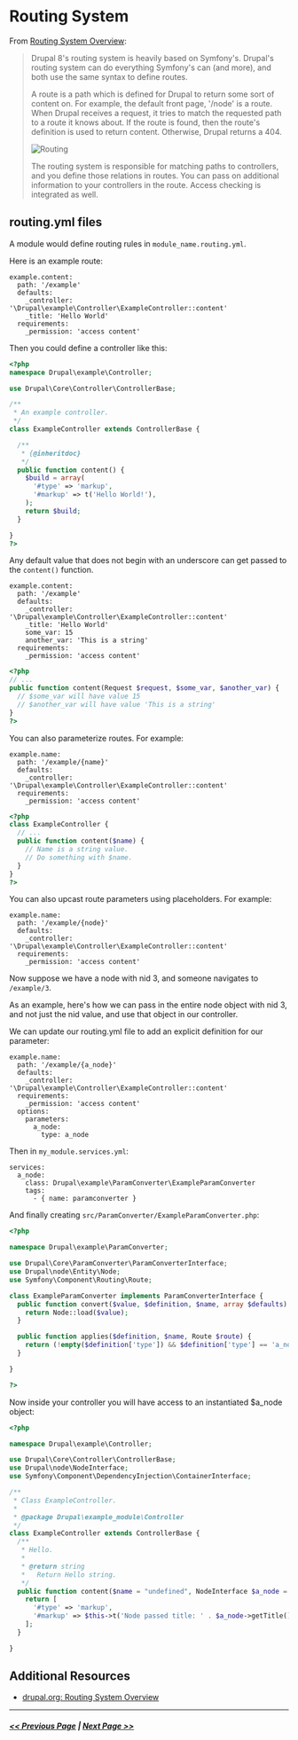 # Routing System

From [Routing System Overview](https://www.drupal.org/docs/8/api/routing-system/routing-system-overview):
> Drupal 8's routing system is heavily based on Symfony's. Drupal's routing system can do everything Symfony's can (and more), and both use the same syntax to define routes.
>
> A route is a path which is defined for Drupal to return some sort of content on. For example, the default front page, '/node' is a route. When Drupal receives a request, it tries to match the requested path to a route it knows about. If the route is found, then the route's definition is used to return content. Otherwise, Drupal returns a 404.
>
> ![Routing](images/routing.png "Routing")
>
> The routing system is responsible for matching paths to controllers, and you define those relations in routes. You can pass on additional information to your controllers in the route. Access checking is integrated as well.

## routing.yml files

A module would define routing rules in `module_name.routing.yml`.

Here is an example route:
```
example.content:
  path: '/example'
  defaults:
    _controller: '\Drupal\example\Controller\ExampleController::content'
    _title: 'Hello World'
  requirements:
    _permission: 'access content'
```

Then you could define a controller like this:

```php
<?php
namespace Drupal\example\Controller;

use Drupal\Core\Controller\ControllerBase;

/**
 * An example controller.
 */
class ExampleController extends ControllerBase {

  /**
   * {@inheritdoc}
   */
  public function content() {
    $build = array(
      '#type' => 'markup',
      '#markup' => t('Hello World!'),
    );
    return $build;
  }

}
?>
```

Any default value that does not begin with an underscore can get passed to
the `content()` function.

```
example.content:
  path: '/example'
  defaults:
    _controller: '\Drupal\example\Controller\ExampleController::content'
    _title: 'Hello World'
    some_var: 15
    another_var: 'This is a string'
  requirements:
    _permission: 'access content'
```

```php
<?php
// ...
public function content(Request $request, $some_var, $another_var) {
  // $some_var will have value 15
  // $another_var will have value 'This is a string'
}
?>
```

You can also parameterize routes.  For example:

```
example.name:
  path: '/example/{name}'
  defaults:
    _controller: '\Drupal\example\Controller\ExampleController::content'
  requirements:
    _permission: 'access content'
```

```php
<?php
class ExampleController {  
  // ...
  public function content($name) {
    // Name is a string value.
    // Do something with $name.
  }
}
?>
```

You can also upcast route parameters using placeholders. For example:

```
example.name:
  path: '/example/{node}'
  defaults:
    _controller: '\Drupal\example\Controller\ExampleController::content'
  requirements:
    _permission: 'access content'
```

Now suppose we have a node with nid 3, and someone navigates to `/example/3`.

As an example, here's how we can pass in the entire node object with nid 3, and not just the nid value, and use that object in our controller.

We can update our routing.yml file to add an explicit definition for our parameter:

```
example.name:
  path: '/example/{a_node}'
  defaults:
    _controller: '\Drupal\example\Controller\ExampleController::content'
  requirements:
    _permission: 'access content'
  options:
    parameters:
      a_node:
        type: a_node
```

Then in `my_module.services.yml`:
```
services:
  a_node:
    class: Drupal\example\ParamConverter\ExampleParamConverter
    tags:
      - { name: paramconverter }
```

And finally creating `src/ParamConverter/ExampleParamConverter.php`:
```php
<?php

namespace Drupal\example\ParamConverter;

use Drupal\Core\ParamConverter\ParamConverterInterface;
use Drupal\node\Entity\Node;
use Symfony\Component\Routing\Route;

class ExampleParamConverter implements ParamConverterInterface {
  public function convert($value, $definition, $name, array $defaults) {
    return Node::load($value);
  }

  public function applies($definition, $name, Route $route) {
    return (!empty($definition['type']) && $definition['type'] == 'a_node');
  }

}

?>
```

Now inside your controller you will have access to an instantiated $a_node object:

```php
<?php

namespace Drupal\example\Controller;

use Drupal\Core\Controller\ControllerBase;
use Drupal\node\NodeInterface;
use Symfony\Component\DependencyInjection\ContainerInterface;

/**
 * Class ExampleController.
 *
 * @package Drupal\example_module\Controller
 */
class ExampleController extends ControllerBase {
  /**
   * Hello.
   *
   * @return string
   *   Return Hello string.
   */
  public function content($name = "undefined", NodeInterface $a_node = NULL) {
    return [
      '#type' => 'markup',
      '#markup' => $this->t('Node passed title: ' . $a_node->getTitle()),
    ];
  }

}

```

## Additional Resources
- [drupal.org: Routing System Overview](https://www.drupal.org/docs/8/api/routing-system/routing-system-overview)

---

##### [<< Previous Page](4.4-essential-apis-block.md) | [Next Page >>](4.4-essential-apis-configuration.md)
